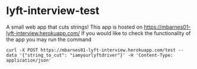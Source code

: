 # lyft-interview-test

A small web app that cuts strings!
This app is hosted on https://mbarnes01-lyft-interview.herokuapp.com/
If you would like to check the functionality of the app you may run the command

```
curl -X POST https://mbarnes01-lyft-interview.herokuapp.com/test --data '{"string_to_cut": "iamyourlyftdriver"}' -H 'Content-Type: application/json'
```
